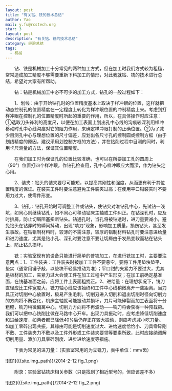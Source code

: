 ```yaml
---
layout: post
title: "有关钻、铣的技术总结"
author: Yao
mail: y.fu@rcstech.org
star: 3
layout: post
description: "有关钻、铣的技术总结"
category: 经验总结
tags: 
  - 机械
---
```


　　钻、铣是机械加工十分常见的两种加工方式，但在加工时我们方式较为粗糙，常常造成加工精度不够需要重新下料加工的情形，对此我就钻、铣的技术进行总结，希望对大家有所帮助。

<!--more-->

　　钻：钻是机械加工中必不可少的加工方式，钻孔的一般过程如下：

　　1、划线：由于开始钻孔时的位置精度基本上取决于样冲眼的位置，这样就把动态控制孔的位置精度在一定程度上转化为样冲眼位置的冲制精度上来。考虑到打样冲眼在控制孔的位置精度时所起的重要的作用，所以，在具体操作时应注意：①选取刀头锋利的高度尺，以便在加工表面上划出孔中心线的沟痕较深利用样冲移动时孔中心线沟痕对它的阻力作用，来确定样冲眼打制的正确位置。②为了减少目测孔中心与理想位置的尺寸偏差，应划出各尺寸孔的控制圆或控制方框（由于划线精度的原因，建议采用划控制方框的方法），并在钻削过程中目测的同时，利用卡尺测量的方法，保证其位置精度。

　　在我们加工时为保证孔的位置比较准确，也可以在所要加工孔的圆周上（90°）位置打四个样冲眼，作钻孔检查用，孔中心样冲眼应大而深，作为钻头定心用。

　　2、装夹：钻头的装夹要尽可能短，以提高其刚性和强度，从而更有利于其位置精度的保证。在装夹工件时要注意避免工件装夹过高；在使用平口钳装夹时不要用力过大，使零件形变。

　　3、钻孔：钻孔开始时可调整工件或钻头，使钻尖对准钻孔中心，先试钻一浅坑，如同心则继续钻孔，如不同心可移动钻床主轴或工件纠正。在钻深孔时，应及时排屑，防止切屑阻塞扭断钻头。钻通孔时，当孔将被钻透时，进刀量要减小，避免钻头在钻穿时的瞬间抖动，出现“啃刀”现象，影响加工质量，损伤钻头，甚至发生事故。在钻铝制材料时，较薄的不需注意，较厚的铝制材料钻孔时要注意进给量和进刀速度，尤其是钻小孔、深孔时要注意不要让切屑由于发热变软而粘在钻头上，防止钻头损坏。

　　铣：实验室现有的设备只能进行简单的普铣加工，在进行铣加工时，主要要注意两点：1、工件装夹：工件装夹时被加工工件不要悬空，要将工件用垫块垫平、垫实（通常用锤子敲，以垫块不轻易推动为准）；平口钳的夹紧力不要过大，尤其是板材的加工，夹紧力过大会使工件在加工过程中产生形变；在加工前确定基准面，在铣基准面之前，应将工件上表面粗找正。2、进给量：在理想状况下，铣刀直径应比工件宽度大，铣刀轴心线应该始终和工件中心线稍微离开一些距离。当刀具正对切削中心放置时，极易产生毛刺。切削刃进入切削和退出切削时径向切削力的方向将不断变化，机床主轴就可能振动并损坏，刀片可能碎裂而加工表面将十分粗糙，铣刀稍微偏离中心，切削力方向将不再波动——铣刀将会获得一种预载荷。我们可以把中心铣削比做在马路中心开车。出现刀具振动时，应考虑降低切削速度和进给速度，如两者都已降低40%后仍存正在较大振动，则应考虑减小吃刀量。如加工零碎出现共振，其缘由可能是切削速度过大、进给速度恰恰小、刀具零碎刚不敷、工件装夹力不敷以及工件外形或工件装夹要领等要素所致，此时应接纳调解切削用量、添加刀具零碎刚度、进步进给速度等措施。

　　下表为常见的进刀量：（实验室常用的为立铣刀，表中单位：mm/齿）

![图1]({{site.img_path}}/2014-2-12 fig_1.png)
<br>

　　附录：实验室钻铣床相关参数（只是找到了相近型号的，但应该差不多）

![图2]({{site.img_path}}/2014-2-12 fig_2.png)
<br>

